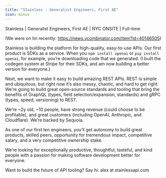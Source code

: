 ```yaml
---
title: "Stainless : Generalist Engineers, First AE"
icon: minus
---
```

Stainless | Generalist Engineers, First AE | NYC ONSITE | Full-time

(We were on hn recently: <a href="https:&#x2F;&#x2F;news.ycombinator.com&#x2F;item?id=40146505">https:&#x2F;&#x2F;news.ycombinator.com&#x2F;item?id=40146505</a>)

Stainless is building the platform for high-quality, easy-to-use APIs. Our first product is SDKs as a service. When you `npm install openai` or `pip install openai`, for example, you’re downloading code that we generated. (I built the codegen system at Stripe for their SDKs, and am now building a better version for everyone.)

Next, we want to make it easy to build amazing REST APIs. REST is simple and ubiquitous, but right now it’s also messy, chaotic, and hard to get right. We’re going to build great open-source standards and tooling that bring the benefits of GraphQL (types, field selection&#x2F;expansion, standards) and gRPC (types, speed, versioning) to REST.

We’re ~2y old, ~10 people, have strong revenue (could choose to be profitable), and great customers (including OpenAI, Anthropic, and Cloudflare). We’re backed by Sequoia.

As one of our first ten engineers, you’ll get autonomy to build great products, skilled peers, opportunity for tremendous impact, competitive salary, and a very competitive ownership stake.

We’re looking for exceptionally productive, thoughtful, tasteful, and kind people with a passion for making software development better for everyone.

Want to build the future of API tooling? Say hi: alex at stainlessapi.com
